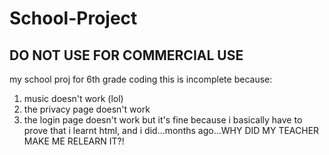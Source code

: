 # School-Project
## DO NOT USE FOR COMMERCIAL USE
my school proj for 6th grade coding
this is incomplete because:
  1. music doesn't work (lol)
  2. the privacy page doesn't work
  3. the login page doesn't work
but it's fine because i basically have to prove that i learnt html, and i did...months ago...WHY DID MY TEACHER MAKE ME RELEARN IT?!
